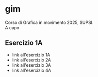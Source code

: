 # gim
Corso di Grafica in movimento 2025, SUPSI.  
A capo


## Esercizio 1A
- link all'esercizio 1A
- link all'esercizio 2A
- link all'esercizio 3A
- link all'esercizio 4A


